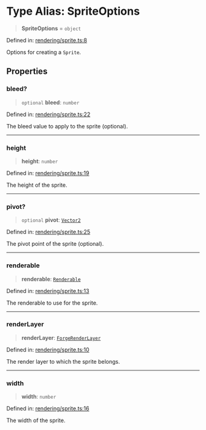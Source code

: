 # Type Alias: SpriteOptions

> **SpriteOptions** = `object`

Defined in: [rendering/sprite.ts:8](https://github.com/Forge-Game-Engine/Forge/blob/80c88dbc1226e2ea185d187b85121eb9c3da7ead/src/rendering/sprite.ts#L8)

Options for creating a `Sprite`.

## Properties

### bleed?

> `optional` **bleed**: `number`

Defined in: [rendering/sprite.ts:22](https://github.com/Forge-Game-Engine/Forge/blob/80c88dbc1226e2ea185d187b85121eb9c3da7ead/src/rendering/sprite.ts#L22)

The bleed value to apply to the sprite (optional).

***

### height

> **height**: `number`

Defined in: [rendering/sprite.ts:19](https://github.com/Forge-Game-Engine/Forge/blob/80c88dbc1226e2ea185d187b85121eb9c3da7ead/src/rendering/sprite.ts#L19)

The height of the sprite.

***

### pivot?

> `optional` **pivot**: [`Vector2`](../classes/Vector2.md)

Defined in: [rendering/sprite.ts:25](https://github.com/Forge-Game-Engine/Forge/blob/80c88dbc1226e2ea185d187b85121eb9c3da7ead/src/rendering/sprite.ts#L25)

The pivot point of the sprite (optional).

***

### renderable

> **renderable**: [`Renderable`](../classes/Renderable.md)

Defined in: [rendering/sprite.ts:13](https://github.com/Forge-Game-Engine/Forge/blob/80c88dbc1226e2ea185d187b85121eb9c3da7ead/src/rendering/sprite.ts#L13)

The renderable to use for the sprite.

***

### renderLayer

> **renderLayer**: [`ForgeRenderLayer`](../classes/ForgeRenderLayer.md)

Defined in: [rendering/sprite.ts:10](https://github.com/Forge-Game-Engine/Forge/blob/80c88dbc1226e2ea185d187b85121eb9c3da7ead/src/rendering/sprite.ts#L10)

The render layer to which the sprite belongs.

***

### width

> **width**: `number`

Defined in: [rendering/sprite.ts:16](https://github.com/Forge-Game-Engine/Forge/blob/80c88dbc1226e2ea185d187b85121eb9c3da7ead/src/rendering/sprite.ts#L16)

The width of the sprite.
